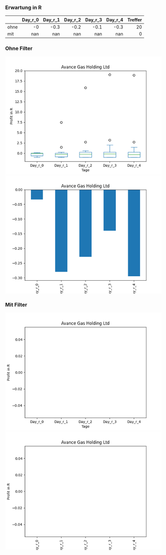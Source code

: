 ### Erwartung in R
|      |   Day_r_0 |   Day_r_1 |   Day_r_2 |   Day_r_3 |   Day_r_4 |   Treffer |
|:-----|----------:|----------:|----------:|----------:|----------:|----------:|
| ohne |        -0 |      -0.3 |      -0.2 |      -0.1 |      -0.3 |        20 |
| mit  |       nan |     nan   |     nan   |     nan   |     nan   |         0 |

### Ohne Filter
![image info](./data/AVACF_box_all.png)
![image info](./data/AVACF_median_all.png)

### Mit Filter
![image info](./data/AVACF_box_filtered.png)
![image info](./data/AVACF_median_filtered.png)